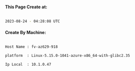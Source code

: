 
   
#### This Page Create at:

```bash

2023-08-24 - 04:28:08 UTC

```

#### Create By Machine:

```bash

Host Name : fv-az629-918

platform  : Linux-5.15.0-1041-azure-x86_64-with-glibc2.35

Ip Local  : 10.1.0.47

```

